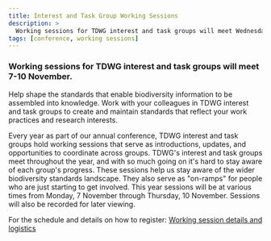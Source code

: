 ```yaml
---
title: Interest and Task Group Working Sessions
description: >
  Working sessions for TDWG interest and task groups will meet Wednesdays and Thursdays through the month of November.
tags: [conference, working sessions]
---
```


### Working sessions for TDWG interest and task groups will meet 7-10 November.

Help shape the standards that enable biodiversity information to be assembled into knowledge. Work with your colleagues in TDWG interest and task groups to create and maintain standards that reflect your work practices and research interests.

Every year as part of our annual conference, TDWG interest and task groups hold working sessions that serve as introductions, updates, and opportunities to coordinate across groups. TDWG's interest and task groups meet throughout the year, and with so much going on it's hard to stay aware of each group's progress. These sessions help us stay aware of the wider biodiversity standards landscape. They also serve as "on-ramps" for people who are just starting to get involved. This year sessions will be at various times from Monday, 7 November through Thursday, 10 November. Sessions will also be recorded for later viewing.

For the schedule and details on how to register: [Working session details and logistics](https://www.tdwg.org/conferences/2022/working-sessions/)
